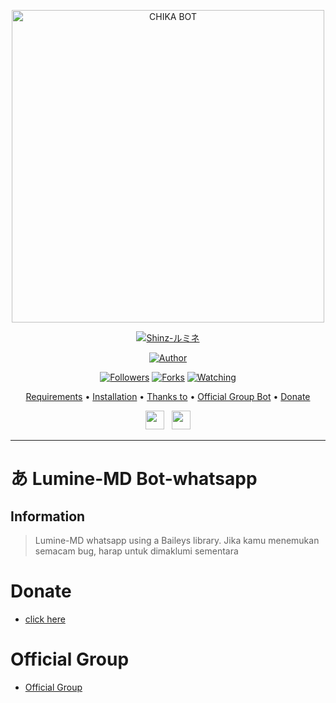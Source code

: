 <p align="center">
<img src="https://telegra.ph/file/16c2d382e831c94477951.jpg/images?q=tbn:ANd9GcStH_A0WKtnRtD_Bla6B71LjtP-GtYOkacYsg&usqp=CAU" alt="CHIKA BOT" width="500"/>


</p>
<p align="center">
<a href="#"><img title="Shinz-ルミネ" src="https://img.shields.io/badge/Shinz-ルミネ-green?colorA=%23ff0000&colorB=%23017e40&style=for-the-badge"></a>
</p>
<p align="center">
<a href="https://github.com/Shinz-06"><img title="Author" src="https://img.shields.io/badge/Author-Shinz-red.svg?style=for-the-badge&logo=github"></a>
</p>
<p align="center">
<a href="https://github.com/Shinz-06"><img title="Followers" src="https://img.shields.io/github/followers/rashidsiregar28?color=blue&style=flat-square"></a>
<a href="https://github.com/Shinz-06/network/members"><img title="Forks" src="https://img.shields.io/github/forks/riychuhuy/Riych-Bot?color=red&style=flat-square"></a>
<a href="https://github.com/Shinz-06/watchers"><img title="Watching" src="https://img.shields.io/github/watchers/riychuhuy/Riych-Bot?label=Watchers&color=blue&style=flat-square"></a>
</p>

<p align="center">
  <a href="https://github.com/riychuhuy/Riych-Bot#requirements">Requirements</a> •
  <a href="https://github.com/riychuhuy/Riych-Bot#instalasi">Installation</a> •
  <a href="https://github.com/riychuhuy/Riych-Bot#thanks-to">Thanks to</a> •
  <a href="https://github.com/riychuhuy/Riych-Bot#Official-Group"> Official Group Bot</a> •
  <a href="https://github.com/riychuhuy/Riych-Bot#donate">Donate</a>

<p align='center'>
   <a href="https://instagram.com/shinz_06"><img height="30" src="https://github.com/TobyG74/TobyG74/blob/main/instagram.jpg?raw=true"></a>&nbsp;&nbsp;
   <a href="https://wa.me/6283148375193?text=hello"><img height="30" src="https://encrypted-tbn0.gstatic.com/images?q=tbn:ANd9GcRBc_3WgZjWOtqdKZQbdkxUl5A31GZ_YC35zQ&usqp=CAU"></a>
</P>
</p>
</div>


---

# あ Lumine-MD Bot-whatsapp
## Information
> Lumine-MD whatsapp using a Baileys library.
> Jika kamu menemukan semacam bug, harap untuk dimaklumi sementara

# Donate
- [click here](wa.me/6283148375193?text=bang+mau+donasi)

# Official Group
- [Official Group](https://chat.whatsapp.com/JQt8UkAG4FjATRNRVqoFb2)
